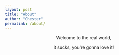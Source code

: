 ```yaml
---
layout: post
title: "About"
author: "Chester"
permalink: /about/
---
```


<div align="center">

Welcome to the real world,

</div>

<div align="center">

it sucks, you're gonna love it!
</div>



